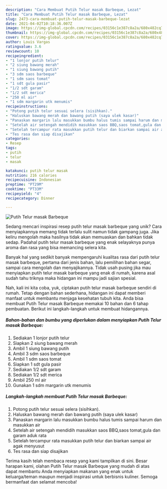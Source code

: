 ```yaml
---
description: "Cara Membuat Putih Telur masak Barbeque, Lezat"
title: "Cara Membuat Putih Telur masak Barbeque, Lezat"
slug: 2473-cara-membuat-putih-telur-masak-barbeque-lezat
date: 2021-04-02T10:18:36.007Z
image: https://img-global.cpcdn.com/recipes/03156c1e387c8a2a/680x482cq70/putih-telur-masak-barbeque-foto-resep-utama.jpg
thumbnail: https://img-global.cpcdn.com/recipes/03156c1e387c8a2a/680x482cq70/putih-telur-masak-barbeque-foto-resep-utama.jpg
cover: https://img-global.cpcdn.com/recipes/03156c1e387c8a2a/680x482cq70/putih-telur-masak-barbeque-foto-resep-utama.jpg
author: Louis Vargas
ratingvalue: 3.6
reviewcount: 10
recipeingredient:
- "1 lonjor putih telur"
- "2 siung bawang merah"
- "1 siung bawang putih"
- "3 sdm saos barbeque"
- "1 sdm saos tomat"
- "1 sdt gula pasir"
- "1/2 sdt garam"
- "1/2 sdt merica"
- "250 ml air"
- "1 sdm margarin utk menumis"
recipeinstructions:
- "Potong putih telur sesuai selera (sisihkan)."
- "Haluskan bawang merah dan bawang putih (saya ulek kasar)"
- "Panaskan margarin lalu masukkan bumbu halus tumis sampai harum dan masukkan air"
- "Setelah air setengah mendidih masukkan saos BBQ,saos tomat,gula dan garam aduk rata"
- "Setelah tercampur rata masukkan putih telur dan biarkan sampai air agak menyusut"
- "Tes rasa dan siap disajikan"
categories:
- Resep
tags:
- putih
- telur
- masak

katakunci: putih telur masak 
nutrition: 216 calories
recipecuisine: Indonesian
preptime: "PT29M"
cooktime: "PT33M"
recipeyield: "4"
recipecategory: Dinner

---
```



![Putih Telur masak Barbeque](https://img-global.cpcdn.com/recipes/03156c1e387c8a2a/680x482cq70/putih-telur-masak-barbeque-foto-resep-utama.jpg)

Sedang mencari inspirasi resep putih telur masak barbeque yang unik? Cara menyiapkannya memang tidak terlalu sulit namun tidak gampang juga. Jika keliru mengolah maka hasilnya tidak akan memuaskan dan bahkan tidak sedap. Padahal putih telur masak barbeque yang enak selayaknya punya aroma dan rasa yang bisa memancing selera kita.

Banyak hal yang sedikit banyak mempengaruhi kualitas rasa dari putih telur masak barbeque, pertama dari jenis bahan, lalu pemilihan bahan segar, sampai cara mengolah dan menyajikannya. Tidak usah pusing jika mau menyiapkan putih telur masak barbeque yang enak di rumah, karena asal sudah tahu triknya maka hidangan ini mampu jadi sajian spesial.




Nah, kali ini kita coba, yuk, ciptakan putih telur masak barbeque sendiri di rumah. Tetap dengan bahan sederhana, hidangan ini dapat memberi manfaat untuk membantu menjaga kesehatan tubuh kita. Anda bisa membuat Putih Telur masak Barbeque memakai 10 bahan dan 6 tahap pembuatan. Berikut ini langkah-langkah untuk membuat hidangannya.

<!--inarticleads1-->

##### Bahan-bahan dan bumbu yang diperlukan dalam menyiapkan Putih Telur masak Barbeque:

1. Sediakan 1 lonjor putih telur
1. Siapkan 2 siung bawang merah
1. Ambil 1 siung bawang putih
1. Ambil 3 sdm saos barbeque
1. Ambil 1 sdm saos tomat
1. Siapkan 1 sdt gula pasir
1. Sediakan 1/2 sdt garam
1. Sediakan 1/2 sdt merica
1. Ambil 250 ml air
1. Gunakan 1 sdm margarin utk menumis




<!--inarticleads2-->

##### Langkah-langkah membuat Putih Telur masak Barbeque:

1. Potong putih telur sesuai selera (sisihkan).
1. Haluskan bawang merah dan bawang putih (saya ulek kasar)
1. Panaskan margarin lalu masukkan bumbu halus tumis sampai harum dan masukkan air
1. Setelah air setengah mendidih masukkan saos BBQ,saos tomat,gula dan garam aduk rata
1. Setelah tercampur rata masukkan putih telur dan biarkan sampai air agak menyusut
1. Tes rasa dan siap disajikan




Terima kasih telah membaca resep yang kami tampilkan di sini. Besar harapan kami, olahan Putih Telur masak Barbeque yang mudah di atas dapat membantu Anda menyiapkan makanan yang enak untuk keluarga/teman maupun menjadi inspirasi untuk berbisnis kuliner. Semoga bermanfaat dan selamat mencoba!
